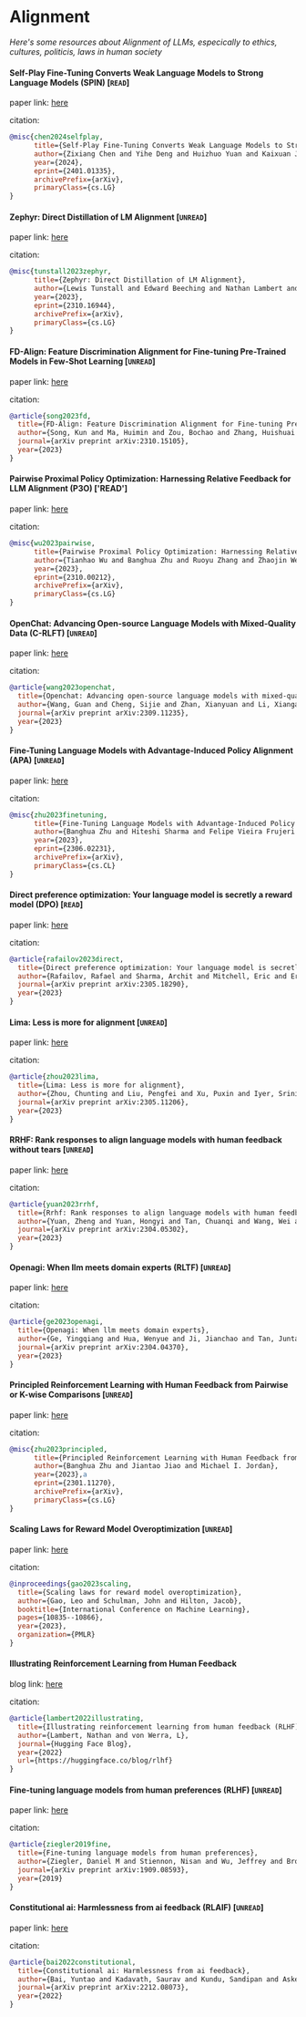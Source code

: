 # Alignment
*Here's some resources about Alignment of LLMs, especically to ethics, cultures, politicis, laws in human society*


#### Self-Play Fine-Tuning Converts Weak Language Models to Strong Language Models (SPIN) [`READ`]

paper link: [here](https://arxiv.org/pdf/2401.01335.pdf)

citation:
```bibtex
@misc{chen2024selfplay,
      title={Self-Play Fine-Tuning Converts Weak Language Models to Strong Language Models}, 
      author={Zixiang Chen and Yihe Deng and Huizhuo Yuan and Kaixuan Ji and Quanquan Gu},
      year={2024},
      eprint={2401.01335},
      archivePrefix={arXiv},
      primaryClass={cs.LG}
}
```


#### Zephyr: Direct Distillation of LM Alignment [`UNREAD`]

paper link: [here](https://arxiv.org/pdf/2310.16944.pdf)

citation: 
```bibtex
@misc{tunstall2023zephyr,
      title={Zephyr: Direct Distillation of LM Alignment}, 
      author={Lewis Tunstall and Edward Beeching and Nathan Lambert and Nazneen Rajani and Kashif Rasul and Younes Belkada and Shengyi Huang and Leandro von Werra and Clémentine Fourrier and Nathan Habib and Nathan Sarrazin and Omar Sanseviero and Alexander M. Rush and Thomas Wolf},
      year={2023},
      eprint={2310.16944},
      archivePrefix={arXiv},
      primaryClass={cs.LG}
}
```


#### FD-Align: Feature Discrimination Alignment for Fine-tuning Pre-Trained Models in Few-Shot Learning [`UNREAD`]

paper link: [here](https://arxiv.org/pdf/2310.15105)

citation: 
```bibtex
@article{song2023fd,
  title={FD-Align: Feature Discrimination Alignment for Fine-tuning Pre-Trained Models in Few-Shot Learning},
  author={Song, Kun and Ma, Huimin and Zou, Bochao and Zhang, Huishuai and Huang, Weiran},
  journal={arXiv preprint arXiv:2310.15105},
  year={2023}
}
```


#### Pairwise Proximal Policy Optimization: Harnessing Relative Feedback for LLM Alignment (P3O) ['READ']

paper link: [here](https://arxiv.org/pdf/2310.00212.pdf)

citation:
```bibtex
@misc{wu2023pairwise,
      title={Pairwise Proximal Policy Optimization: Harnessing Relative Feedback for LLM Alignment}, 
      author={Tianhao Wu and Banghua Zhu and Ruoyu Zhang and Zhaojin Wen and Kannan Ramchandran and Jiantao Jiao},
      year={2023},
      eprint={2310.00212},
      archivePrefix={arXiv},
      primaryClass={cs.LG}
}
```



#### OpenChat: Advancing Open-source Language Models with Mixed-Quality Data (C-RLFT) [`UNREAD`]

paper link: [here](https://arxiv.org/pdf/2309.11235.pdf)

citation:
```bibtex
@article{wang2023openchat,
  title={Openchat: Advancing open-source language models with mixed-quality data},
  author={Wang, Guan and Cheng, Sijie and Zhan, Xianyuan and Li, Xiangang and Song, Sen and Liu, Yang},
  journal={arXiv preprint arXiv:2309.11235},
  year={2023}
}
```


#### Fine-Tuning Language Models with Advantage-Induced Policy Alignment (APA) [`UNREAD`]

paper link: [here](https://arxiv.org/abs/2306.02231)

citation:
```bibtex
@misc{zhu2023finetuning,
      title={Fine-Tuning Language Models with Advantage-Induced Policy Alignment}, 
      author={Banghua Zhu and Hiteshi Sharma and Felipe Vieira Frujeri and Shi Dong and Chenguang Zhu and Michael I. Jordan and Jiantao Jiao},
      year={2023},
      eprint={2306.02231},
      archivePrefix={arXiv},
      primaryClass={cs.CL}
}
```
    


#### Direct preference optimization: Your language model is secretly a reward model (DPO) [`READ`]

paper link: [here](https://arxiv.org/pdf/2305.18290.pdf)

citation: 
```bibtex
@article{rafailov2023direct,
  title={Direct preference optimization: Your language model is secretly a reward model},
  author={Rafailov, Rafael and Sharma, Archit and Mitchell, Eric and Ermon, Stefano and Manning, Christopher D and Finn, Chelsea},
  journal={arXiv preprint arXiv:2305.18290},
  year={2023}
}
```

#### Lima: Less is more for alignment [`UNREAD`]

paper link: [here](https://arxiv.org/pdf/2305.11206)

citation: 
```bibtex
@article{zhou2023lima,
  title={Lima: Less is more for alignment},
  author={Zhou, Chunting and Liu, Pengfei and Xu, Puxin and Iyer, Srini and Sun, Jiao and Mao, Yuning and Ma, Xuezhe and Efrat, Avia and Yu, Ping and Yu, Lili and others},
  journal={arXiv preprint arXiv:2305.11206},
  year={2023}
}
```
    

#### RRHF: Rank responses to align language models with human feedback without tears [`UNREAD`]

paper link: [here](https://arxiv.org/pdf/2304.05302)

citation: 
```bibtex
@article{yuan2023rrhf,
  title={Rrhf: Rank responses to align language models with human feedback without tears},
  author={Yuan, Zheng and Yuan, Hongyi and Tan, Chuanqi and Wang, Wei and Huang, Songfang and Huang, Fei},
  journal={arXiv preprint arXiv:2304.05302},
  year={2023}
}
```

#### Openagi: When llm meets domain experts (RLTF) [`UNREAD`]

paper link: [here](https://arxiv.org/pdf/2304.04370.pdf)

citation: 
```bibtex
@article{ge2023openagi,
  title={Openagi: When llm meets domain experts},
  author={Ge, Yingqiang and Hua, Wenyue and Ji, Jianchao and Tan, Juntao and Xu, Shuyuan and Zhang, Yongfeng},
  journal={arXiv preprint arXiv:2304.04370},
  year={2023}
}
```
    
#### Principled Reinforcement Learning with Human Feedback from Pairwise or K-wise Comparisons [`UNREAD`]

paper link: [here](https://arxiv.org/pdf/2301.11270.pdf)

citation: 
```bibtex
@misc{zhu2023principled,
      title={Principled Reinforcement Learning with Human Feedback from Pairwise or $K$-wise Comparisons}, 
      author={Banghua Zhu and Jiantao Jiao and Michael I. Jordan},
      year={2023},a
      eprint={2301.11270},
      archivePrefix={arXiv},
      primaryClass={cs.LG}
}
```


#### Scaling Laws for Reward Model Overoptimization [`UNREAD`]

paper link: [here](https://proceedings.mlr.press/v202/gao23h/gao23h.pdf)

citation: 
```bibtex
@inproceedings{gao2023scaling,
  title={Scaling laws for reward model overoptimization},
  author={Gao, Leo and Schulman, John and Hilton, Jacob},
  booktitle={International Conference on Machine Learning},
  pages={10835--10866},
  year={2023},
  organization={PMLR}
}
```


#### Illustrating Reinforcement Learning from Human Feedback

blog link: [here](https://huggingface.co/blog/rlhf)

citation:
```bibtex
@article{lambert2022illustrating,
  title={Illustrating reinforcement learning from human feedback (RLHF)},
  author={Lambert, Nathan and von Werra, L},
  journal={Hugging Face Blog},
  year={2022}
  url={https://huggingface.co/blog/rlhf}
}
```


#### Fine-tuning language models from human preferences (RLHF) [`UNREAD`]

paper link: [here](https://arxiv.org/pdf/1909.08593.pdf)

citation: 
```bibtex
@article{ziegler2019fine,
  title={Fine-tuning language models from human preferences},
  author={Ziegler, Daniel M and Stiennon, Nisan and Wu, Jeffrey and Brown, Tom B and Radford, Alec and Amodei, Dario and Christiano, Paul and Irving, Geoffrey},
  journal={arXiv preprint arXiv:1909.08593},
  year={2019}
}
```
       

#### Constitutional ai: Harmlessness from ai feedback (RLAIF) [`UNREAD`]

paper link: [here](https://arxiv.org/pdf/2212.08073.pdf?trk=public_post_comment-text)

citation: 
```bibtex
@article{bai2022constitutional,
  title={Constitutional ai: Harmlessness from ai feedback},
  author={Bai, Yuntao and Kadavath, Saurav and Kundu, Sandipan and Askell, Amanda and Kernion, Jackson and Jones, Andy and Chen, Anna and Goldie, Anna and Mirhoseini, Azalia and McKinnon, Cameron and others},
  journal={arXiv preprint arXiv:2212.08073},
  year={2022}
}
```
    







